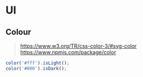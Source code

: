 # UI

## Colour
> https://www.w3.org/TR/css-color-3/#svg-color
> https://www.npmjs.com/package/color

```js
color('#fff').isLight();
color('#000').isDark();
```
